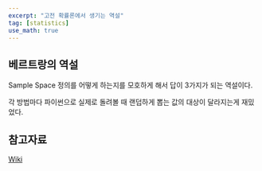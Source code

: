 ```yaml
---
excerpt: "고전 확률론에서 생기는 역설"
tag: [statistics]
use_math: true
---
```


## 베르트랑의 역설

Sample Space 정의를 어떻게 하는지를 모호하게 해서 답이 3가지가 되는 역설이다.

각 방법마다 파이썬으로 실제로 돌려볼 때 랜덥하게 뽑는 값의 대상이 달라지는게 재밌었다.


## 참고자료

[Wiki](https://ko.wikipedia.org/wiki/%EB%B2%A0%EB%A5%B4%ED%8A%B8%EB%9E%91%EC%9D%98_%EC%97%AD%EC%84%A4_(%ED%99%95%EB%A5%A0))
